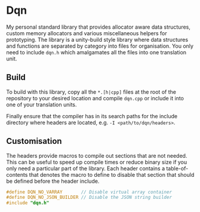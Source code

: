 # Dqn

My personal standard library that provides allocator aware data structures,
custom memory allocators and various miscellaneous helpers for prototyping. The
library is a unity-build style library where data structures and functions are
separated by category into files for organisation. You only need to include
`dqn.h` which amalgamates all the files into one translation unit.

## Build

To build with this library, copy all the `*.[h|cpp]` files at the root of the
repository to your desired location and compile `dqn.cpp` or include it into one
of your translation units.

Finally ensure that the compiler has in its search paths for the include
directory where headers are located, e.g. `-I <path/to/dqn/headers>`.

## Customisation

The headers provide macros to compile out sections that are not needed. This can
be useful to speed up compile times or reduce binary size if you only need
a particular part of the library. Each header contains a table-of-contents that
denotes the macro to define to disable that section that should be defined
before the header include.

```cpp
#define DQN_NO_VARRAY       // Disable virtual array container
#define DQN_NO_JSON_BUILDER // Disable the JSON string builder
#include "dqn.h"
```
